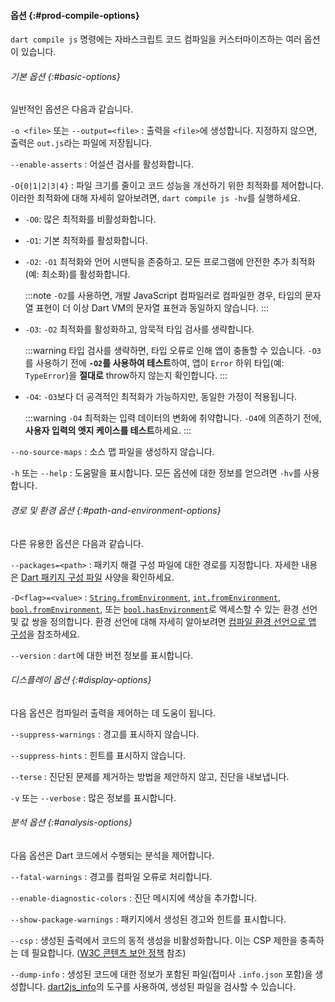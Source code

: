 #### 옵션 {:#prod-compile-options}

`dart compile js` 명령에는 자바스크립트 코드 컴파일을 커스터마이즈하는 여러 옵션이 있습니다.

###### 기본 옵션 {:#basic-options}

일반적인 옵션은 다음과 같습니다.

`-o <file>` 또는 `--output=<file>`
: 출력을 `<file>`에 생성합니다.
  지정하지 않으면, 출력은 `out.js`라는 파일에 저장됩니다.

`--enable-asserts`
: 어설션 검사를 활성화합니다.

`-O{0|1|2|3|4}`
: 파일 크기를 줄이고 코드 성능을 개선하기 위한 최적화를 제어합니다. 
  이러한 최적화에 대해 자세히 알아보려면, `dart compile js -hv`를 실행하세요.

  * `-O0`: 많은 최적화를 비활성화합니다.
  * `-O1`: 기본 최적화를 활성화합니다.
  * `-O2`: `-O1` 최적화와 언어 시맨틱을 존중하고. 모든 프로그램에 안전한 추가 최적화(예: 최소화)를 활성화합니다.

    :::note
    `-O2`를 사용하면, 개발 JavaScript 컴파일러로 컴파일한 경우, 
    타입의 문자열 표현이 더 이상 Dart VM의 문자열 표현과 동일하지 않습니다.
    :::
  * `-O3`: `-O2` 최적화를 활성화하고, 암묵적 타입 검사를 생략합니다.
    
    :::warning
    타입 검사를 생략하면, 타입 오류로 인해 앱이 충돌할 수 있습니다. 
    `-O3`를 사용하기 전에 **`-O2`를 사용하여 테스트**하여, 
    앱이 `Error` 하위 타입(예: `TypeError`)을 **절대로** throw하지 않는지 확인합니다.
    :::
  * `-O4`: `-O3`보다 더 공격적인 최적화가 가능하지만, 동일한 가정이 적용됩니다.
    
    :::warning
    `-O4` 최적화는 입력 데이터의 변화에 ​​취약합니다. 
    `-O4`에 의존하기 전에, **사용자 입력의 엣지 케이스를 테스트**하세요.
    :::

`--no-source-maps`
: 소스 맵 파일을 생성하지 않습니다.

`-h` 또는 `--help`
: 도움말을 표시합니다. 모든 옵션에 대한 정보를 얻으려면 `-hv`를 사용합니다.


###### 경로 및 환경 옵션 {:#path-and-environment-options}

다른 유용한 옵션은 다음과 같습니다.

`--packages=<path>`
: 패키지 해결 구성 파일에 대한 경로를 지정합니다. 
  자세한 내용은 [Dart 패키지 구성 파일][Dart package configuration file] 사양을 확인하세요.

`-D<flag>=<value>`
: [`String.fromEnvironment`][], [`int.fromEnvironment`][], [`bool.fromEnvironment`][], 
  또는 [`bool.hasEnvironment`][]로 액세스할 수 있는 환경 선언 및 값 쌍을 정의합니다. 
  환경 선언에 대해 자세히 알아보려면 [컴파일 환경 선언으로 앱 구성][Configuring apps with compilation environment declarations]을 참조하세요.

`--version`
: `dart`에 대한 버전 정보를 표시합니다.

[Dart package configuration file]: {{site.repo.dart.lang}}/blob/main/accepted/2.8/language-versioning/package-config-file-v2.md
[`String.fromEnvironment`]: {{site.dart-api}}/{{site.sdkInfo.channel}}/dart-core/String/String.fromEnvironment.html
[`int.fromEnvironment`]: {{site.dart-api}}/{{site.sdkInfo.channel}}/dart-core/int/int.fromEnvironment.html
[`bool.fromEnvironment`]: {{site.dart-api}}/{{site.sdkInfo.channel}}/dart-core/bool/bool.fromEnvironment.html
[`bool.hasEnvironment`]: {{site.dart-api}}/{{site.sdkInfo.channel}}/dart-core/bool/bool.hasEnvironment.html
[Configuring apps with compilation environment declarations]: /guides/environment-declarations

###### 디스플레이 옵션 {:#display-options}

다음 옵션은 컴파일러 출력을 제어하는 ​​데 도움이 됩니다.

`--suppress-warnings`
: 경고를 표시하지 않습니다.

`--suppress-hints`
: 힌트를 표시하지 않습니다.

`--terse`
: 진단된 문제를 제거하는 방법을 제안하지 않고, 진단을 내보냅니다.

`-v` 또는 `--verbose`
: 많은 정보를 표시합니다.


###### 분석 옵션 {:#analysis-options}

다음 옵션은 Dart 코드에서 수행되는 분석을 제어합니다.

`--fatal-warnings`
: 경고를 컴파일 오류로 처리합니다.

`--enable-diagnostic-colors`
: 진단 메시지에 색상을 추가합니다.

`--show-package-warnings`
: 패키지에서 생성된 경고와 힌트를 표시합니다.

`--csp`
: 생성된 출력에서 ​​코드의 동적 생성을 비활성화합니다. 
  이는 CSP 제한을 충족하는 데 필요합니다.
  ([W3C 콘텐츠 보안 정책](https://www.w3.org/TR/CSP/) 참조)

`--dump-info`
: 생성된 코드에 대한 정보가 포함된 파일(접미사 `.info.json` 포함)을 생성합니다. 
  [dart2js_info](/go/dart2js-info)의 도구를 사용하여, 생성된 파일을 검사할 수 있습니다.
